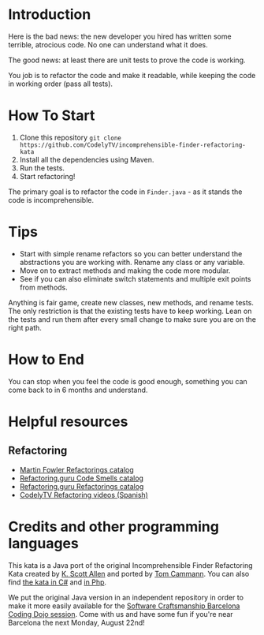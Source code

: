 # Introduction 

Here is the bad news: the new developer you hired has written some terrible, atrocious code. 
No one can understand what it does. 

The good news: at least there are unit tests to prove the code is working. 

You job is to refactor the code and make it readable, while keeping the code in working order (pass all tests). 

# How To Start

1. Clone this repository `git clone https://github.com/CodelyTV/incomprehensible-finder-refactoring-kata`
2. Install all the dependencies using Maven.
3. Run the tests.
4. Start refactoring! 

The primary goal is to refactor the code in `Finder.java` - as it stands the code is incomprehensible. 

# Tips

* Start with simple rename refactors so you can better understand the abstractions you are working with. Rename any class or any variable. 
* Move on to extract methods and making the code more modular.
* See if you can also eliminate switch statements and multiple exit points from methods. 

Anything is fair game, create new classes, new methods, and rename tests. 
The only restriction is that the existing tests have to keep working. 
Lean on the tests and run them after every small change to make sure you are on the right path.

# How to End

You can stop when you feel the code is good enough, something you can come back to in 6 months and understand. 

# Helpful resources

## Refactoring

* [Martin Fowler Refactorings catalog](http://refactoring.com/catalog/)
* [Refactoring.guru Code Smells catalog](https://refactoring.guru/smells/smells)
* [Refactoring.guru Refactorings catalog](https://refactoring.guru/catalog)
* [CodelyTV Refactoring videos (Spanish)](http://codely.tv/tag/refactoring/)

# Credits and other programming languages

This kata is a Java port of the original Incomprehensible Finder Refactoring Kata created by [K. Scott Allen](https://github.com/OdeToCode) and ported by [Tom Cammann](https://github.com/takac). 
You can also find [the kata in C#](https://github.com/DoDevJutsu/incomprehensible-finder-refactoring-c-sharp) and [in Php](https://github.com/CodelyTV/incomprehensible-finder-refactoring-kata).

We put the original Java version in an independent repository in order to make it more easily available for the [Software Craftsmanship Barcelona Coding Dojo session](http://www.meetup.com/Barcelona-Software-Craftsmanship/events/233107734/).
Come with us and have some fun if you're near Barcelona the next Monday, August 22nd!
